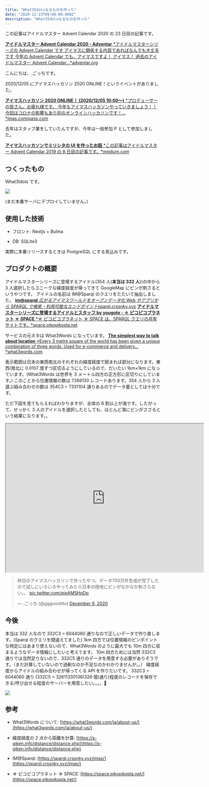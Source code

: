 ```yaml
---
title: "What3Idolsなるものを作った"
date: "2020-12-23T09:00:00.000Z"
description: "What3Idolsなるものを作った"
---
```


この記事はアイドルマスター Advent Calendar 2020 の 23 日目の記事です。

[**アイドルマスター Advent Calendar 2020 - Adventar**
*アイドルマスターシリーズの Advent Calendar です アイマスに関係する内容であればなんでも大丈夫です 今年の Advent Calendar でも、アイマスですよ！ アイマス！ 過去のアイドルマスター Advent Calendar…*adventar.org](https://adventar.org/calendars/4976)

こんにちは、.ごっちです。

2020/12/05 にアイマスハッカソン 2020 ONLINE！というイベントがありました。

[**アイマスハッカソン 2020 ONLINE！ (2020/12/05 10:00〜)**
*プロデューサーの皆さん、お疲れ様です。 今年もアイマスハッカソンやっていきましょう！！ 今回はコロナの影響もあり初のオンラインハッカソンです！…*imas.connpass.com](https://imas.connpass.com/event/194308/)

去年はスタッフ業をしていたんですが、今年は一般参加 P として参加しました。

[**アイマスハッカソンでミリシタの UI を作ったお話**
*この記事はアイドルマスター Advent Calendar 2019 の 8 日目の記事です。*medium.com](https://medium.com/@gggooottto/%E3%82%A2%E3%82%A4%E3%83%9E%E3%82%B9%E3%83%8F%E3%83%83%E3%82%AB%E3%82%BD%E3%83%B3%E3%81%A7%E3%83%9F%E3%83%AA%E3%82%B7%E3%82%BF%E3%81%AEui%E3%82%92%E4%BD%9C%E3%81%A3%E3%81%9F%E3%81%8A%E8%A9%B1-77d68d167155)

## つくったもの

What3Idols です。

![](https://cdn-images-1.medium.com/max/3600/0*zkJsL6jmk1bJYzzI.png)

(まだ本番サーバにデプロイしていません。)

## 使用した技術

- フロント: Nextjs + Bulma

- DB: SQLite3

実際に本番リリースするときは PostgreSQL にする見込みです。

## プロダクトの概要

アイドルマスターシリーズに登場するアイドル(354 人(**本当は 332 人**))の中から 3 人選択したらユニークな緯度経度が帰ってきて GoogleMap にピンが刺さるというやつです。
アイドルの名前は IM@Sparql のクエリをたたいて抽出しました。
[**im@sparql**
*広がるアイマスワールドをオープンデータ化 Web やアプリから SPARQL で検索・利用可能なエンドポイント*sparql.crssnky.xyz](https://sparql.crssnky.xyz/imas/)
[**アイドルマスターシリーズに登場するアイドルとスタッフ by yougoto - ☆ ピコピコプラネット ☆ SPACE**
*☆ ピコピコプラネット ☆ SPACE は、SPARQL クエリの共有サイトです。*space.pikopikopla.net](https://space.pikopikopla.net/query/77f9f0a4f8)

サービスの元ネタは What3Words になっています。
[**The simplest way to talk about location**
*Every 3 metre square of the world has been given a unique combination of three words. Used for e-commerce and delivery…*what3words.com](https://what3words.com/)

表示範囲は日本の東西南北のそれぞれの緯度経度で囲まれば部分になります。東西/南北に 0.0107 度ずつ区切るようにしているので、だいたい 1km×1km になっています。(What3Words は世界を 3 メートル四方の正方形に区切りにしています。)
このことから位置情報の数は 7268130 レコードあります。354 人から 3 人選ぶ組み合わせの数は 354C3 = 7331104 通りあるのでデータ量としては十分です。

ただ下図を見てもらえればわかりますが、全体の 8 割以上が海です。したがって、せっかく 3 人のアイドルを選択したとしても、ほとんど海にピンがささるという結果になります。。

<iframe src="https://www.google.com/maps/d/embed?mid=14O4R_KALvqGAGol77x5yO998eAdfs_S5&hl=en_US" width="640" height="480"></iframe>

<blockquote class="twitter-tweet"><p lang="ja" dir="ltr">昨日のアイマスハッカソンで作ったやつ。データ700万件生成が完了したので試しにいろいろやってみたら日本の陸地にピンがなかなか刺さらない。。 <a href="https://t.co/eipAMSHpDp">pic.twitter.com/eipAMSHpDp</a></p>&mdash; .ごっち (@gggooottto) <a href="https://twitter.com/gggooottto/status/1335431498497839104?ref_src=twsrc%5Etfw">December 6, 2020</a></blockquote>

## 今後

本当は 332 人なので 332C3 = 6044060 通りなので正しいデータで作り直します。(Sparql のクエリを間違えてました)
1km 四方では位置情報のピンポイントな特定にはあまり使えないので、What3Words のように最大でも 10m 四方に収まるようなデータ情報にしたいと考えてます。
10m 四方ためには当然 332C3 通りでは当然足りないので、332C5 通りのデータを用意する必要がありそうです。（まだ計算していないので過剰なのか不足なのかわかりませんが。。）
緯度経度からアイドルの組み合わせが帰ってくる API を作りたいです。
332C3 = 6044060 通り (332C5 = 32611330136(326 億)通り)程度のレコードを保存できる/呼び出せる程度のサーバーを用意したい。。。。💸

![](https://cdn-images-1.medium.com/max/2000/1*lSZvZqTwEnFv4Q2ck0PqFA.png)

## 参考

- What3Words について: [https://what3words.com/ja/about-us/](https://what3words.com/ja/about-us/)

- 緯度経度の 2 点から距離を計算: [https://s-giken.info/distance/distance.php](https://s-giken.info/distance/distance.php)

- IM@Sparql: [https://sparql.crssnky.xyz/imas/](https://sparql.crssnky.xyz/imas/)

- ☆ ピコピコプラネット ☆ SPACE: [https://space.pikopikopla.net/](https://space.pikopikopla.net/)
